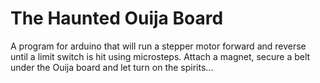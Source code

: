 # The Haunted Ouija Board
A program for arduino that will run a stepper motor forward and reverse until a limit switch is hit using microsteps. Attach a magnet, secure a belt under the Ouija board and let turn on the spirits...
